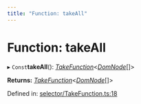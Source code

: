 ```yaml
---
title: "Function: takeAll"
---
```


# Function: takeAll

▸ `Const`**takeAll**(): [*TakeFunction*](../types/takefunction.md)<[*DomNode*](../classes/domnode.md)[]\>

**Returns:** [*TakeFunction*](../types/takefunction.md)<[*DomNode*](../classes/domnode.md)[]\>

Defined in: [selector/TakeFunction.ts:18](https://github.com/44x1carbon/gigantes/blob/89b5bd4/src/selector/TakeFunction.ts#L18)
